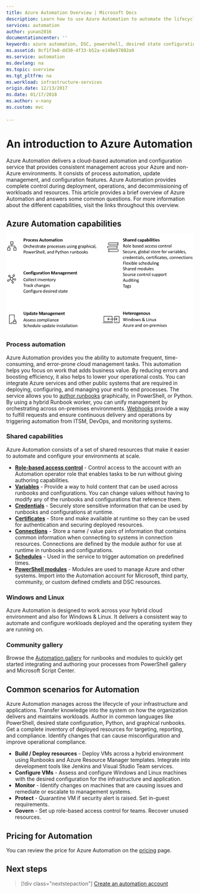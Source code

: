 ```yaml
---
title: Azure Automation Overview | Microsoft Docs
description: Learn how to use Azure Automation to automate the lifecycle of infrastructure and applications.
services: automation
author: yunan2016
documentationcenter: ''
keywords: azure automation, DSC, powershell, desired state configuration, update management, change tracking, inventory, runbooks, python, graphical
ms.assetid: 0cf1f3e8-dd30-4f33-b52a-e148e97802a9
ms.service: automation
ms.devlang: na
ms.topic: overview
ms.tgt_pltfrm: na
ms.workload: infrastructure-services
origin.date: 12/13/2017
ms.date: 01/17/2018
ms.author: v-nany
ms.custom: mvc

---
```

# An introduction to Azure Automation

Azure Automation delivers a cloud-based automation and configuration service that provides consistent management across your Azure and non-Azure environments. It consists of process automation, update management, and configuration features. Azure Automation provides complete control during deployment, operations, and decommissioning of workloads and resources.
This article provides a brief overview of Azure Automation and answers some common questions. For more information about the different capabilities, visit the links throughout this overview.

## Azure Automation capabilities

![Automation overview capabilities](./media/automation-overview/automation-overview.png)

### Process automation

Azure Automation provides you the ability to automate frequent, time-consuming, and error-prone cloud management tasks. This automation helps you focus on work that adds business value. By reducing errors and boosting efficiency, it also helps to lower your operational costs. You can integrate Azure services and other public systems that are required in deploying, configuring, and managing your end to end processes. The service allows you to [author runbooks](automation-runbook-types.md) graphically, in PowerShell, or Python. By using a hybrid Runbook worker, you can unify management by orchestrating across on-premises environments. [Webhooks](automation-webhooks.md) provide a way to fulfill requests and ensure continuous delivery and operations by triggering automation from ITSM, DevOps, and monitoring systems.


### Shared capabilities

Azure Automation consists of a set of shared resources that make it easier to automate and configure your environments at scale.

* **[Role-based access control](automation-role-based-access-control.md)** - Control access to the account with an Automation operator role that enables tasks to be run without giving authoring capabilities.
* **[Variables](automation-variables.md)** - Provide a way to hold content that can be used across runbooks and configurations. You can change values without having to modify any of the runbooks and configurations that reference them.
* **[Credentials](automation-credentials.md)** - Securely store sensitive information that can be used by runbooks and configurations at runtime.
* **[Certificates](automation-certificates.md)** - Store and make available at runtime so they can be used for authentication and securing deployed resources.
* **[Connections](automation-connections.md)** - Store a name / value pairs of information that contains common information when connecting to systems in connection resources. Connections are defined by the module author for use at runtime in runbooks and configurations.
* **[Schedules](automation-schedules.md)** - Used in the service to trigger automation on predefined times.
* **[PowerShell modules](automation-integration-modules.md)** -  Modules are used to manage Azure and other systems. Import into the Automation account for Microsoft, third party, community, or custom defined cmdlets and DSC resources.

### Windows and Linux

Azure Automation is designed to work across your hybrid cloud environment and also for Windows & Linux. It delivers a consistent way to automate and configure workloads deployed and the operating system they are running on.

### Community gallery

Browse the [Automation gallery](automation-runbook-gallery.md) for runbooks and modules to quickly get started integrating and authoring your processes from PowerShell gallery and Microsoft Script Center.

## Common scenarios for Automation

Azure Automation manages across the lifecycle of your infrastructure and applications. Transfer knowledge into the system on how the organization delivers and maintains workloads. Author in common languages like PowerShell, desired state configuration, Python, and graphical runbooks. Get a complete inventory of deployed resources for targeting, reporting, and compliance. Identify changes that can cause misconfiguration and improve operational compliance.

* **Build / Deploy resources** - Deploy VMs across a hybrid environment using Runbooks and Azure Resource Manager templates. Integrate into development tools like Jenkins and Visual Studio Team services.
* **Configure VMs** - Assess and configure Windows and Linux machines with the desired configuration for the infrastructure and application.
* **Monitor** - Identify changes on machines that are causing issues and remediate or escalate to management systems.
* **Protect** - Quarantine VM if security alert is raised. Set in-guest requirements.
* **Govern** - Set up role-based access control for teams. Recover unused resources.

## Pricing for Automation

You can review the price for Azure Automation on the [pricing](https://www.azure.cn/pricing/details/automation/) page.

## Next steps

> [!div class="nextstepaction"]
> [Create an automation account](automation-quickstart-create-account.md)

